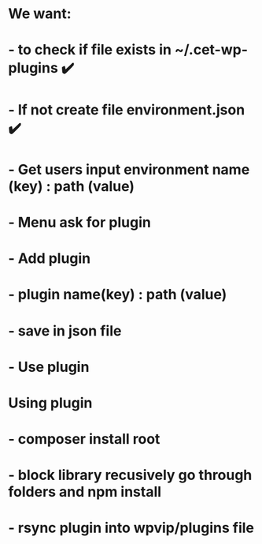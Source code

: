 # We want:
# - to check if file exists in ~/.cet-wp-plugins ✔️
#  - If not create file environment.json ✔️
#  - Get users input environment name (key) : path (value)
# - Menu ask for plugin
#  - Add plugin
#   - plugin name(key) : path (value)
#   - save in json file
#  - Use plugin

# Using plugin
# - composer install root
# - block library recusively go through folders and npm install
# - rsync plugin into wpvip/plugins file
